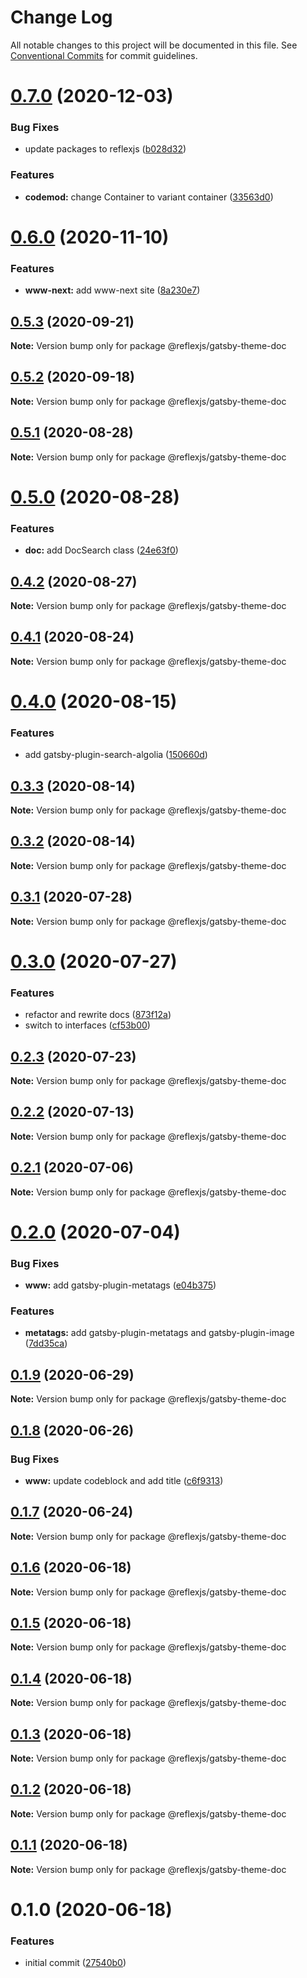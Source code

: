 # Change Log

All notable changes to this project will be documented in this file.
See [Conventional Commits](https://conventionalcommits.org) for commit guidelines.

# [0.7.0](https://github.com/reflexjs/reflex/compare/@reflexjs/gatsby-theme-doc@0.6.0...@reflexjs/gatsby-theme-doc@0.7.0) (2020-12-03)


### Bug Fixes

* update packages to reflexjs ([b028d32](https://github.com/reflexjs/reflex/commit/b028d328ddbbd41e6bd023a2c6317128aa4c284e))


### Features

* **codemod:** change Container to variant container ([33563d0](https://github.com/reflexjs/reflex/commit/33563d06087a2c7762a6b26027ef9677acc579c3))





# [0.6.0](https://github.com/reflexjs/reflex/compare/@reflexjs/gatsby-theme-doc@0.5.3...@reflexjs/gatsby-theme-doc@0.6.0) (2020-11-10)


### Features

* **www-next:** add www-next site ([8a230e7](https://github.com/reflexjs/reflex/commit/8a230e7e43d1bb6a25c7332501547ee0f9eea080))





## [0.5.3](https://github.com/reflexjs/reflex/compare/@reflexjs/gatsby-theme-doc@0.5.2...@reflexjs/gatsby-theme-doc@0.5.3) (2020-09-21)

**Note:** Version bump only for package @reflexjs/gatsby-theme-doc





## [0.5.2](https://github.com/reflexjs/reflex/compare/@reflexjs/gatsby-theme-doc@0.5.1...@reflexjs/gatsby-theme-doc@0.5.2) (2020-09-18)

**Note:** Version bump only for package @reflexjs/gatsby-theme-doc





## [0.5.1](https://github.com/reflexjs/reflex/compare/@reflexjs/gatsby-theme-doc@0.5.0...@reflexjs/gatsby-theme-doc@0.5.1) (2020-08-28)

**Note:** Version bump only for package @reflexjs/gatsby-theme-doc





# [0.5.0](https://github.com/reflexjs/reflex/compare/@reflexjs/gatsby-theme-doc@0.4.2...@reflexjs/gatsby-theme-doc@0.5.0) (2020-08-28)


### Features

* **doc:** add DocSearch class ([24e63f0](https://github.com/reflexjs/reflex/commit/24e63f0e66b83d87af2b67a9f20056cb9bd0adea))





## [0.4.2](https://github.com/reflexjs/reflex/compare/@reflexjs/gatsby-theme-doc@0.4.1...@reflexjs/gatsby-theme-doc@0.4.2) (2020-08-27)

**Note:** Version bump only for package @reflexjs/gatsby-theme-doc





## [0.4.1](https://github.com/reflexjs/reflex/compare/@reflexjs/gatsby-theme-doc@0.4.0...@reflexjs/gatsby-theme-doc@0.4.1) (2020-08-24)

**Note:** Version bump only for package @reflexjs/gatsby-theme-doc





# [0.4.0](https://github.com/reflexjs/reflex/compare/@reflexjs/gatsby-theme-doc@0.3.3...@reflexjs/gatsby-theme-doc@0.4.0) (2020-08-15)


### Features

* add gatsby-plugin-search-algolia ([150660d](https://github.com/reflexjs/reflex/commit/150660dd5fd009e33dc78c161e863f2a0dc49d8f))





## [0.3.3](https://github.com/reflexjs/reflex/compare/@reflexjs/gatsby-theme-doc@0.3.2...@reflexjs/gatsby-theme-doc@0.3.3) (2020-08-14)

**Note:** Version bump only for package @reflexjs/gatsby-theme-doc





## [0.3.2](https://github.com/reflexjs/reflex/compare/@reflexjs/gatsby-theme-doc@0.3.1...@reflexjs/gatsby-theme-doc@0.3.2) (2020-08-14)

**Note:** Version bump only for package @reflexjs/gatsby-theme-doc





## [0.3.1](https://github.com/reflexjs/reflex/compare/@reflexjs/gatsby-theme-doc@0.3.0...@reflexjs/gatsby-theme-doc@0.3.1) (2020-07-28)

**Note:** Version bump only for package @reflexjs/gatsby-theme-doc





# [0.3.0](https://github.com/reflexjs/reflex/compare/@reflexjs/gatsby-theme-doc@0.2.3...@reflexjs/gatsby-theme-doc@0.3.0) (2020-07-27)


### Features

* refactor and rewrite docs ([873f12a](https://github.com/reflexjs/reflex/commit/873f12af775622b5c3d66a3eb1083213b8a3d70c))
* switch to interfaces ([cf53b00](https://github.com/reflexjs/reflex/commit/cf53b00b4ac2d09e4089635cbad1223ca3932a15))





## [0.2.3](https://github.com/reflexjs/reflex/compare/@reflexjs/gatsby-theme-doc@0.2.2...@reflexjs/gatsby-theme-doc@0.2.3) (2020-07-23)

**Note:** Version bump only for package @reflexjs/gatsby-theme-doc





## [0.2.2](https://github.com/reflexjs/reflex/compare/@reflexjs/gatsby-theme-doc@0.2.1...@reflexjs/gatsby-theme-doc@0.2.2) (2020-07-13)

**Note:** Version bump only for package @reflexjs/gatsby-theme-doc





## [0.2.1](https://github.com/reflexjs/reflex/compare/@reflexjs/gatsby-theme-doc@0.2.0...@reflexjs/gatsby-theme-doc@0.2.1) (2020-07-06)

**Note:** Version bump only for package @reflexjs/gatsby-theme-doc





# [0.2.0](https://github.com/reflexjs/reflex/compare/@reflexjs/gatsby-theme-doc@0.1.9...@reflexjs/gatsby-theme-doc@0.2.0) (2020-07-04)


### Bug Fixes

* **www:** add gatsby-plugin-metatags ([e04b375](https://github.com/reflexjs/reflex/commit/e04b3752dcae505d6c25628a54d503bfc7c4ae18))


### Features

* **metatags:** add gatsby-plugin-metatags and gatsby-plugin-image ([7dd35ca](https://github.com/reflexjs/reflex/commit/7dd35ca5a88f686f11a0f3772d4eaaa640842ba9))





## [0.1.9](https://github.com/reflexjs/reflex/compare/@reflexjs/gatsby-theme-doc@0.1.8...@reflexjs/gatsby-theme-doc@0.1.9) (2020-06-29)

**Note:** Version bump only for package @reflexjs/gatsby-theme-doc





## [0.1.8](https://github.com/reflexjs/reflex/compare/@reflexjs/gatsby-theme-doc@0.1.7...@reflexjs/gatsby-theme-doc@0.1.8) (2020-06-26)


### Bug Fixes

* **www:** update codeblock and add title ([c6f9313](https://github.com/reflexjs/reflex/commit/c6f93138337bf4dbec57d5f1d1131538c90ec303))





## [0.1.7](https://github.com/reflexjs/reflex/compare/@reflexjs/gatsby-theme-doc@0.1.6...@reflexjs/gatsby-theme-doc@0.1.7) (2020-06-24)

**Note:** Version bump only for package @reflexjs/gatsby-theme-doc





## [0.1.6](https://github.com/reflexjs/reflex/compare/@reflexjs/gatsby-theme-doc@0.1.5...@reflexjs/gatsby-theme-doc@0.1.6) (2020-06-18)

**Note:** Version bump only for package @reflexjs/gatsby-theme-doc





## [0.1.5](https://github.com/reflexjs/reflex/compare/@reflexjs/gatsby-theme-doc@0.1.4...@reflexjs/gatsby-theme-doc@0.1.5) (2020-06-18)

**Note:** Version bump only for package @reflexjs/gatsby-theme-doc





## [0.1.4](https://github.com/reflexjs/reflex/compare/@reflexjs/gatsby-theme-doc@0.1.3...@reflexjs/gatsby-theme-doc@0.1.4) (2020-06-18)

**Note:** Version bump only for package @reflexjs/gatsby-theme-doc





## [0.1.3](https://github.com/reflexjs/reflex/compare/@reflexjs/gatsby-theme-doc@0.1.2...@reflexjs/gatsby-theme-doc@0.1.3) (2020-06-18)

**Note:** Version bump only for package @reflexjs/gatsby-theme-doc





## [0.1.2](https://github.com/reflexjs/reflex/compare/@reflexjs/gatsby-theme-doc@0.1.1...@reflexjs/gatsby-theme-doc@0.1.2) (2020-06-18)

**Note:** Version bump only for package @reflexjs/gatsby-theme-doc





## [0.1.1](https://github.com/reflexjs/reflex/compare/@reflexjs/gatsby-theme-doc@0.1.0...@reflexjs/gatsby-theme-doc@0.1.1) (2020-06-18)

**Note:** Version bump only for package @reflexjs/gatsby-theme-doc





# 0.1.0 (2020-06-18)


### Features

* initial commit ([27540b0](https://github.com/reflexjs/reflex/commit/27540b022a849212a21894b05df928e5e6b19456))
